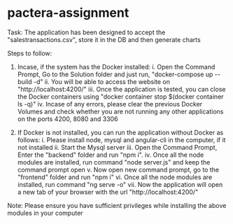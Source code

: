 # pactera-assignment

Task: The application has been designed to accept the "salestransactions.csv", store it in the DB and then generate charts

Steps to follow:
1. Incase, if the system has the Docker installed:
	i. Open the Command Prompt, Go to the Solution folder and just run, "docker-compose up --build -d"
	ii. You will be able to access the website on "http://localhost:4200/"
	iii. Once the application is tested, you can close the Docker containers using "docker container stop $(docker container ls -q)"
	iv. Incase of any errors, please clear the previous Docker Volumes and check whether you are not running any other applications on the ports 4200, 8080 and 3306

2. If Docker is not installed, you can run the application without Docker as follows:
	i. Please install node, mysql and angular-cli in the computer, if it not installed
	ii. Start the Mysql server
	iii. Open the Command Prompt, Enter the "backend" folder and run "npm i".
	iv. Once all the node modules are installed, run command "node server.js" and keep the command prompt open
	v. Now open new command prompt, go to the "frontend" folder and run "npm i"
	vi. Once all the node modules are installed, run command "ng serve -o"
	vii. Now the application will open a new tab of your browser with the url "http://localhost:4200/"

Note: Please ensure you have sufficient privileges while installing the above modules in your computer